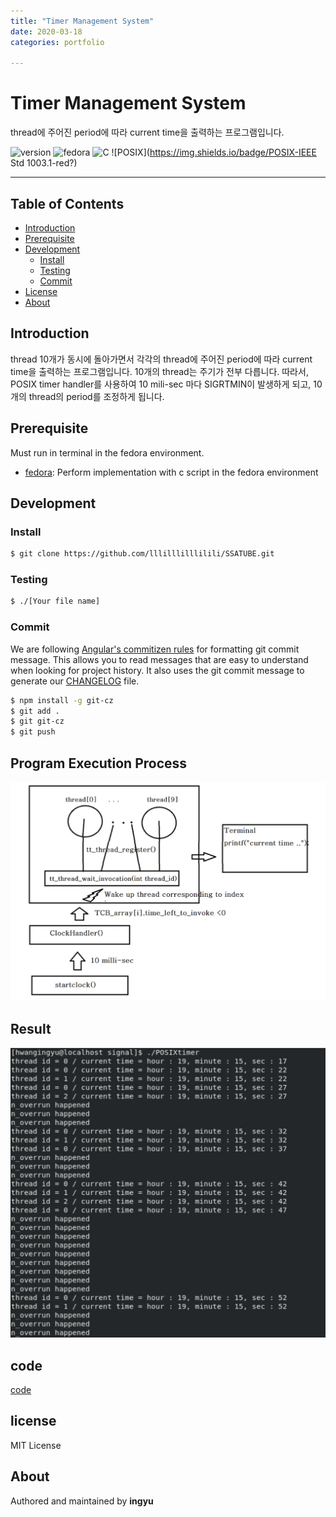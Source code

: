 ```yaml
---
title: "Timer Management System"
date: 2020-03-18
categories: portfolio

---
```

# Timer Management System
thread에 주어진 period에 따라 current time을 출력하는 프로그램입니다.

![version](https://img.shields.io/badge/version-0.0.1-orange?)
![fedora](https://img.shields.io/badge/fedora-31-blue?logo=fedora)
![C](https://img.shields.io/badge/c-11-yellow?logo=c)
![POSIX](https://img.shields.io/badge/POSIX-IEEE Std 1003.1-red?)


---

## Table of Contents

- [Introduction](#introduction)
- [Prerequisite](#prerequisite)
- [Development](#development)
  - [Install](#install)
  - [Testing](#testing)
  - [Commit](#commit)
- [License](#license)
- [About](#about)

## Introduction
thread 10개가 동시에 돌아가면서 각각의 thread에 주어진 period에 따라 current time을 출력하는 프로그램입니다. 10개의 thread는 주기가 전부 다릅니다. 따라서, POSIX timer handler를 사용하여 10 mili-sec 마다 SIGRTMIN이 발생하게 되고, 10개의 thread의 period를 조정하게 됩니다.


## Prerequisite

Must run in terminal in the fedora environment.

- [fedora](https://getfedora.org/ko/workstation/download/): Perform implementation with c script in the fedora environment

## Development

### Install

```bash
$ git clone https://github.com/lllilllilllilili/SSATUBE.git
```
### Testing

```bash
$ ./[Your file name]
```

### Commit

We are following [Angular's commitizen rules](https://github.com/angular/angular.js/blob/master/DEVELOPERS.md#-git-commit-guidelines) for formatting git commit message. This allows you to read messages that are easy to understand when looking for project history. It also uses the git commit message to generate our [CHANGELOG](/CHANGELOG.md) file.
```bash
$ npm install -g git-cz
$ git add .
$ git git-cz
$ git push
```

## Program Execution Process
![](../assets/images/tmsprocess.png)

## Result
![](../assets/images/posix1.png)

## code
[code]

## license
MIT License

## About

Authored and maintained by **ingyu**


[jekyll-docs]: https://jekyllrb.com/docs/home
[jekyll-gh]:   https://github.com/jekyll/jekyll
[jekyll-talk]: https://talk.jekyllrb.com/
[code]: https://github.com/lllilllilllilili/hufs_projects/blob/master/SystemProgramming/TIMER.c